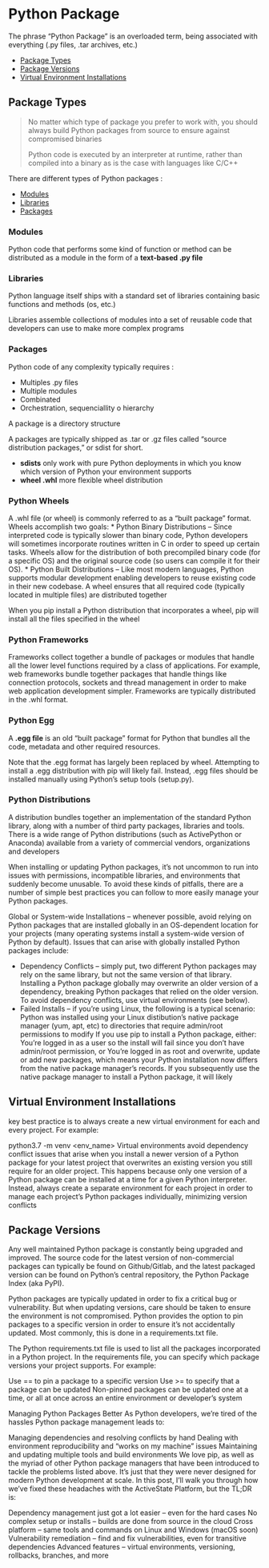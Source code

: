# Python Package

The phrase “Python Package” is an overloaded term, being associated with everything (.py files, .tar archives, etc.)

- [Package Types](#package-types)
- [Package Versions](#package-versions)
- [Virtual Environment Installations](#virtual-environment-installations)






## Package Types

>No matter which type of package you prefer to work with, you should always build Python packages from source to ensure against compromised binaries
>
>Python code is executed by an interpreter at runtime, rather than compiled into a binary as is the case with languages like C/C++

There are different types of Python packages :

- [Modules](#modules)
- [Libraries](#libraries)
- [Packages](#packages)



### Modules

Python code that performs some kind of function or method can be distributed as a module in the form of a **text-based .py file**



### Libraries

Python language itself ships with a standard set of libraries containing basic functions and methods (os, etc.)

Libraries assemble collections of modules into a set of reusable code that developers can use to make more complex programs



### Packages

Python code of any complexity typically requires :

* Multiples .py files
* Multiple modules
* Combinated
* Orchestration, sequenciallity o  hierarchy

A package is a directory structure 

A packages are typically shipped as .tar or .gz files called “source distribution packages,” or sdist for short. 

* **sdists** only work with pure Python deployments in which you know which version of Python your environment supports
* **wheel .whl** more flexible wheel distribution





### Python Wheels

A .whl file (or wheel) is commonly referred to as a “built package” format. Wheels accomplish two goals:
    * Python Binary Distributions – Since interpreted code is typically slower than binary code, Python developers will sometimes incorporate routines written in C in order to speed up certain tasks. Wheels allow for the distribution of both precompiled binary code (for a specific OS) and the original source code (so users can compile it for their OS).
    * Python Built Distributions – Like most modern languages, Python supports modular development enabling developers to reuse existing code in their new codebase. A wheel ensures that all required code (typically located in multiple files) are distributed together

When you pip install a Python distribution that incorporates a wheel, pip will install all the files specified in the wheel



### Python Frameworks

Frameworks collect together a bundle of packages or modules that handle all the lower level functions required by a class of applications. For example, web frameworks bundle together packages that handle things like connection protocols, sockets and thread management in order to make web application development simpler. Frameworks are typically distributed in the .whl format.




### Python Egg

A **.egg file** is an old “built package” format for Python that bundles all the code, metadata and other required resources.

Note that the .egg format has largely been replaced by wheel. Attempting to install a .egg distribution with pip will likely fail. Instead, .egg files should be installed manually using Python’s setup tools (setup.py).




### Python Distributions

A distribution bundles together an implementation of the standard Python library, along with a number of third party packages, libraries and tools. There is a wide range of Python distributions (such as ActivePython or Anaconda) available from a variety of commercial vendors, organizations and developers


When installing or updating Python packages, it’s not uncommon to run into issues with permissions, incompatible libraries, and environments that suddenly become unusable. To avoid these kinds of pitfalls, there are a number of simple best practices you can follow to more easily manage your Python packages. 

Global or System-wide Installations – whenever possible, avoid relying on Python packages that are installed globally in an OS-dependent location for your projects (many operating systems install a system-wide version of Python by default). Issues that can arise with globally installed Python packages include:

* Dependency Conflicts – simply put, two different Python packages may rely on the same library, but not the same version of that library. Installing a Python package globally may overwrite an older version of a dependency, breaking Python packages that relied on the older version. To avoid dependency conflicts, use virtual environments (see below).
* Failed Installs – if you’re using Linux, the following is a typical scenario:
Python was installed using your Linux distibution’s native package manager (yum, apt, etc) to directories that require admin/root permissions to modify
If you use pip to install a Python package, either:
You’re logged in as a user so the install will fail since you don’t have admin/root permission, or
You’re logged in as root and overwrite, update or add new packages, which means your Python installation now differs from the native package manager’s records. If you subsequently use the native package manager to install a Python package, it will likely





## Virtual Environment Installations 

key best practice is to always create a new virtual environment for each and every project. For example:

python3.7 -m venv <env_name>
Virtual environments avoid dependency conflict issues that arise when you install a newer version of a Python package for your latest project that overwrites an existing version you still require for an older project. This happens because only one version of a Python package can be installed at a time for a given Python interpreter. Instead, always create a separate environment for each project in order to manage each project’s Python packages individually, minimizing version conflicts





## Package Versions

Any well maintained Python package is constantly being upgraded and improved. The source code for the latest version of non-commercial packages can typically be found on Github/Gitlab, and the latest packaged version can be found on Python’s central repository, the Python Package Index (aka PyPI).

Python packages are typically updated in order to fix a critical bug or vulnerability. But when updating versions, care should be taken to ensure the environment is not compromised. Python provides the option to pin packages to a specific version in order to ensure it’s not accidentally updated. Most commonly, this is done in a requirements.txt file. 

The Python requirements.txt file is used to list all the packages incorporated in a Python project. In the requirements file, you can specify which package versions your project supports. For example:

Use == to pin a package to a specific version
Use >= to specify that a package can be updated
Non-pinned packages can be updated one at a time, or all at once across an entire environment or developer’s system

Managing Python Packages Better
As Python developers, we’re tired of the hassles Python package management leads to:

Managing dependencies and resolving conflicts by hand
Dealing with environment reproducibility and “works on my machine” issues
Maintaining and updating multiple tools and build environments
We love pip, as well as the myriad of other Python package managers that have been introduced to tackle the problems listed above. It’s just that they were never designed for modern Python development at scale. In this post, I’ll walk you through how we’ve fixed these headaches with the ActiveState Platform, but the TL;DR is:

Dependency management just got a lot easier – even for the hard cases
No complex setup or installs – builds are done from source in the cloud
Cross platform – same tools and commands on Linux and Windows (macOS soon)
Vulnerability remediation – find and fix vulnerabilities, even for transitive dependencies
Advanced features – virtual environments, versioning, rollbacks, branches, and more